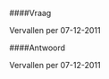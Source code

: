 <meta http-equiv='Content-Type' content='text/html; charset=utf-8' />


####Vraag

Vervallen per 07-12-2011 

####Antwoord

Vervallen per 07-12-2011 


